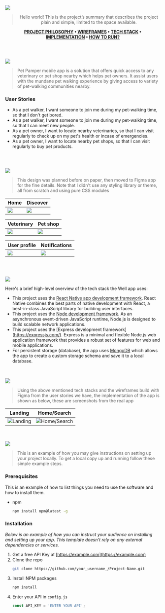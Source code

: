 <img src="./readme/title1.svg"/>

<div align="center">

> Hello world! This is the project’s summary that describes the project plain and simple, limited to the space available. 

**[PROJECT PHILOSOPHY](https://github.com/julescript/well_app#-project-philosophy) • [WIREFRAMES](https://github.com/julescript/well_app#-wireframes) • [TECH STACK](https://github.com/julescript/well_app#-tech-stack) • [IMPLEMENTATION](https://github.com/julescript/well_app#-impplementation) • [HOW TO RUN?](https://github.com/julescript/well_app#-how-to-run)**

</div>

<br><br>


<img src="./readme/title2.svg"/>

> Pet Pamper mobile app is a solution that offers quick access to any veterinary or pet shop nearby which helps pet owners. It assist users with the mundane pet walking experience by giving access to variety of pet-walking communities nearby. 
> 


### User Stories
- As a pet walker, I want someone to join me during my pet-walking time, so that I don't get bored.
- As a pet walker, I want someone to join me during my pet-walking time, so that I can meet new people.
- As a pet owner, I want to locate nearby veterinaries, so that I can visit regularly to check up on my pet's health or incase of emergencies.
- As a pet owner, I want to locate nearby pet shops, so that I can visit regularly to buy pet products.


<br><br>

<img src="./readme/title3.svg"/>

> This design was planned before on paper, then moved to Figma app for the fine details.
Note that I didn't use any styling library or theme, all from scratch and using pure CSS modules

| Home  | Discover  |
| -----------------| -----|
| <img src="./readme/Home_page.PNG"/> | <img src="./readme/Discover_page.PNG"/> |

| Veterinary  | Pet shop  |
| -----------------| -----|
| <img src="./readme/Veterinary_page.PNG"/> | <img src="./readme/Pet_shop_page.PNG"/> |

| User profile  | Notifications  |
| -----------------| -----|
| <img src="./readme/Profile_page.PNG"/> | <img src="./readme/Notification_page.PNG"/> |

<br><br>

<img src="./readme/title4.svg"/>

Here's a brief high-level overview of the tech stack the Well app uses:

- This project uses the [React Native app development framework](https://reactnative.dev/). React Native combines the best parts of native development with React, a best-in-class JavaScript library for building user interfaces.
- This project uses the [Node development framework](https://nodejs.org/). As an asynchronous event-driven JavaScript runtime, Node.js is designed to build scalable network applications.
- This project uses the [Express development framework] (https://expressjs.com/). Express is a minimal and flexible Node.js web application framework that provides a robust set of features for web and mobile applications.
- For persistent storage (database), the app uses [MongoDB](https://www.mongodb.com/) which allows the app to create a custom storage schema and save it to a local database.



<br><br>
<img src="./readme/title5.svg"/>

> Using the above mentioned tech stacks and the wireframes build with Figma from the user stories we have, the implementation of the app is shown as below, these are screenshots from the real app

| Landing  | Home/Search  |
| -----------------| -----|
| ![Landing](https://github.com/julescript/spotifyndr/blob/master/demo/Landing_Page.jpg) | ![Home/Search](https://github.com/julescript/spotifyndr/blob/master/demo/Search_Page.jpg) |


<br><br>
<img src="./readme/title6.svg"/>


> This is an example of how you may give instructions on setting up your project locally.
To get a local copy up and running follow these simple example steps.

### Prerequisites

This is an example of how to list things you need to use the software and how to install them.
* npm
  ```sh
  npm install npm@latest -g
  ```

### Installation

_Below is an example of how you can instruct your audience on installing and setting up your app. This template doesn't rely on any external dependencies or services._

1. Get a free API Key at [https://example.com](https://example.com)
2. Clone the repo
   ```sh
   git clone https://github.com/your_username_/Project-Name.git
   ```
3. Install NPM packages
   ```sh
   npm install
   ```
4. Enter your API in `config.js`
   ```js
   const API_KEY = 'ENTER YOUR API';
   ```

